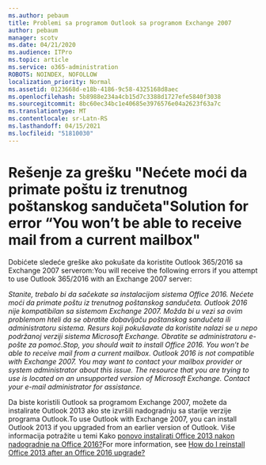 ```yaml
---
ms.author: pebaum
title: Problemi sa programom Outlook sa programom Exchange 2007
author: pebaum
manager: scotv
ms.date: 04/21/2020
ms.audience: ITPro
ms.topic: article
ms.service: o365-administration
ROBOTS: NOINDEX, NOFOLLOW
localization_priority: Normal
ms.assetid: 0123668d-e18b-4186-9c58-4325168d8aec
ms.openlocfilehash: 5b8988e234a4cb15d7c3388d1727efe5840f3038
ms.sourcegitcommit: 8bc60ec34bc1e40685e3976576e04a2623f63a7c
ms.translationtype: MT
ms.contentlocale: sr-Latn-RS
ms.lasthandoff: 04/15/2021
ms.locfileid: "51810030"
---
```

# <a name="solution-for-error-you-wont-be-able-to-receive-mail-from-a-current-mailbox"></a><span data-ttu-id="6eaef-102">Rešenje za grešku "Nećete moći da primate poštu iz trenutnog poštanskog sandučeta"</span><span class="sxs-lookup"><span data-stu-id="6eaef-102">Solution for error “You won’t be able to receive mail from a current mailbox"</span></span>
<span data-ttu-id="6eaef-103">Dobićete sledeće greške ako pokušate da koristite Outlook 365/2016 sa Exchange 2007 serverom:</span><span class="sxs-lookup"><span data-stu-id="6eaef-103">You will receive the following errors if you attempt to use Outlook 365/2016 with an Exchange 2007 server:</span></span>

<span data-ttu-id="6eaef-104">*Stanite, trebalo bi da sačekate sa instalacijom sistema Office 2016. Nećete moći da primate poštu iz trenutnog poštanskog sandučeta. Outlook 2016 nije kompatibilan sa sistemom Exchange 2007. Možda bi u vezi sa ovim problemom hteli da se obratite dobavljaču poštanskog sandučeta ili administratoru sistema. Resurs koji pokušavate da koristite nalazi se u nepo podržanoj verziji sistema Microsoft Exchange. Obratite se administratoru e-pošte za pomoć.*</span><span class="sxs-lookup"><span data-stu-id="6eaef-104">*Stop, you should wait to install Office 2016. You won’t be able to receive mail from a current mailbox. Outlook 2016 is not compatible with Exchange 2007. You may want to contact your mailbox provider or system administrator about this issue. The resource that you are trying to use is located on an unsupported version of Microsoft Exchange. Contact your e-mail administrator for assistance.*</span></span>

<span data-ttu-id="6eaef-105">Da biste koristili Outlook sa programom Exchange 2007, možete da instalirate Outlook 2013 ako ste izvršili nadogradnju sa starije verzije programa Outlook.</span><span class="sxs-lookup"><span data-stu-id="6eaef-105">To use Outlook with Exchange 2007, you can install Outlook 2013 if you upgraded from an earlier version of Outlook.</span></span> <span data-ttu-id="6eaef-106">Više informacija potražite u temi Kako [ponovo instalirati Office 2013 nakon nadogradnje na Office 2016?](https://support.office.com/article/a6ca92f4-cbb4-4609-9fdb-f8d3dd6812f3)</span><span class="sxs-lookup"><span data-stu-id="6eaef-106">For more information, see [How do I reinstall Office 2013 after an Office 2016 upgrade?](https://support.office.com/article/a6ca92f4-cbb4-4609-9fdb-f8d3dd6812f3)</span></span>